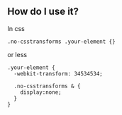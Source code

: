 ## How do I use it?

In css

    .no-csstransforms .your-element {}

or less 

    .your-element {
      -webkit-transform: 34534534;

      .no-csstransforms & {
        display:none;
      }
    }
